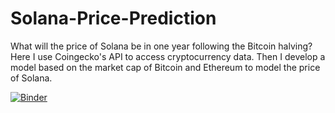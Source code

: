 # Solana-Price-Prediction
What will the price of Solana be in one year following the Bitcoin halving?  Here I use Coingecko's API to access cryptocurrency data.  Then I develop a model based on the market cap of Bitcoin and Ethereum to model the price of Solana.

[![Binder](https://mybinder.org/badge_logo.svg)](https://mybinder.org/v2/gh/stu-bishop/Solana-Price-Prediction/HEAD)
